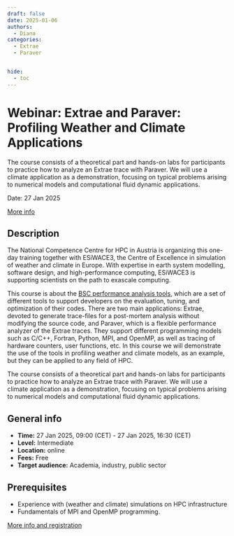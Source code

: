 ```yaml
---
draft: false
date: 2025-01-06
authors:
  - Diana
categories:
  - Extrae
  - Paraver


hide:
  - toc
---
```


# Webinar: Extrae and Paraver: Profiling Weather and Climate Applications

The course consists of a theoretical part and hands-on labs for participants to practice how to analyze an Extrae trace with Paraver. We will use a climate application as a demonstration, focusing on typical problems arising to numerical models and computational fluid dynamic applications.

Date: 27 Jan 2025

[More info](https://events.vsc.ac.at/event/149/)

<!-- more -->

## Description

The National Competence Centre for HPC in Austria is organizing this one-day training together with ESiWACE3, the Centre of Excellence in simulation of weather and climate in Europe. With expertise in earth system modelling, software design, and high-performance computing, ESiWACE3 is supporting scientists on the path to exascale computing.

This course is about the [BSC performance analysis tools](https://tools.bsc.es/), which are a set of different tools to support developers on the evaluation, tuning, and optimization of their codes. There are two main applications: Extrae, devoted to generate trace-files for a post-mortem analysis without modifying the source code, and Paraver, which is a flexible performance analyzer of the Extrae traces. They support different programming models such as C/C++, Fortran, Python, MPI, and OpenMP, as well as tracing of hardware counters, user functions, etc. In this course we will demonstrate the use of the tools in profiling weather and climate models, as an example, but they can be applied to any field of HPC.

The course consists of a theoretical part and hands-on labs for participants to practice how to analyze an Extrae trace with Paraver. We will use a climate application as a demonstration, focusing on typical problems arising to numerical models and computational fluid dynamic applications.

## General info

* __Time:__ 27 Jan 2025, 09:00 (CET)  - 	27 Jan 2025, 16:30 (CET)  
* __Level:__ Intermediate
* __Location:__  online
* __Fees:__ Free
* __Target audience:__  Academia, industry, public sector

## Prerequisites

* Experience with (weather and climate) simulations on HPC infrastructure
* Fundamentals of MPI and OpenMP programming.


[More info and registration](https://events.vsc.ac.at/event/149/)